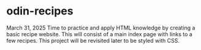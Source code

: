 # odin-recipes
March 31, 2025
Time to practice and apply HTML knowledge by creating a basic recipe website. This will consist of a main index page with links to a few recipes. This project will be revisited later to be styled with CSS.